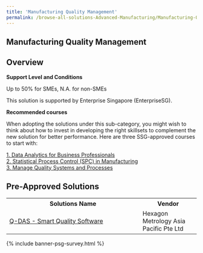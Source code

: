 ```yaml
---
title: 'Manufacturing Quality Management'
permalink: /browse-all-solutions-Advanced-Manufacturing/Manufacturing-Quality-Management
---
```


## Manufacturing Quality Management
## Overview

**Support Level and Conditions**

Up to 50% for SMEs, N.A. for non-SMEs

This solution is supported by Enterprise Singapore (EnterpriseSG).

**Recommended courses**

When adopting the solutions under this sub-category, you might wish to think about how to invest in developing the right skillsets to complement the new solution for better performance. Here are three SSG-approved courses to start with:

<a href='https://sfec.enterprisejobskills.gov.sg/Course_Internet/CourseDetail.aspx?CoursesReferenceNumber=TGS-2020513643'  target='_blank' rel='noopener'>1. Data Analytics for Business Professionals</a><br>
<a href='https://sfec.enterprisejobskills.gov.sg/Course_Internet/CourseDetail.aspx?CoursesReferenceNumber=TGS-2020503771'  target='_blank' rel='noopener'>2. Statistical Process Control (SPC) in Manufacturing</a><br>
<a href='https://sfec.enterprisejobskills.gov.sg/Course_Internet/CourseDetail.aspx?CoursesReferenceNumber=TGS-2011500910'  target='_blank' rel='noopener'>3. Manage Quality Systems and Processes</a><br>

## Pre-Approved Solutions

<table>
<tr>
<th style='width: auto;'><b>Solutions Name</b></th>
<th style='width: 30%;'><b>Vendor</b></th>
</tr>
<tr>
<td><a href='/productivity-solutions-grant/solutionrepo/solution253' target='_blank'>Q-DAS - Smart Quality Software</a><br></td>
<td>Hexagon Metrology Asia Pacific Pte Ltd</td>
</tr>
</table>

{% include banner-psg-survey.html %}
